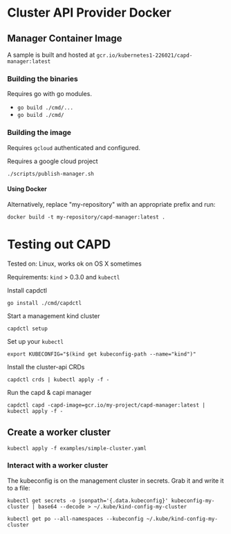 # Cluster API Provider Docker

## Manager Container Image

A sample is built and hosted at `gcr.io/kubernetes1-226021/capd-manager:latest`

### Building the binaries

Requires go with go modules.

* `go build ./cmd/...`
* `go build ./cmd/`

### Building the image

Requires `gcloud` authenticated and configured.

Requires a google cloud project

`./scripts/publish-manager.sh`

#### Using Docker

Alternatively, replace "my-repository" with an appropriate prefix and run:

```
docker build -t my-repository/capd-manager:latest .
```

# Testing out CAPD

Tested on: Linux, works ok on OS X sometimes

Requirements: `kind` > 0.3.0 and `kubectl`

Install capdctl

`go install ./cmd/capdctl`

Start a management kind cluster

`capdctl setup`

Set up your `kubectl`

`export KUBECONFIG="$(kind get kubeconfig-path --name="kind")"`

Install the cluster-api CRDs

`capdctl crds | kubectl apply -f -`

Run the capd & capi manager

`capdctl capd -capd-image=gcr.io/my-project/capd-manager:latest | kubectl apply -f -`

## Create a worker cluster

`kubectl apply -f examples/simple-cluster.yaml`

### Interact with a worker cluster

The kubeconfig is on the management cluster in secrets. Grab it and write it to a file:

`kubectl get secrets -o jsonpath='{.data.kubeconfig}' kubeconfig-my-cluster | base64 --decode > ~/.kube/kind-config-my-cluster`

`kubectl get po --all-namespaces --kubeconfig ~/.kube/kind-config-my-cluster`
